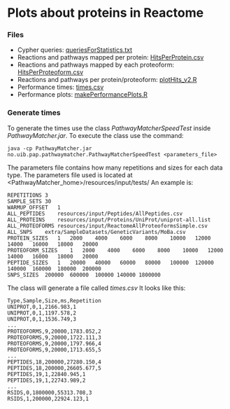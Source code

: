 # Plots about proteins in Reactome

### Files

* Cypher queries: [queriesForStatistics.txt](https://github.com/LuisFranciscoHS/PathwayMatcher/blob/master/docs/queriesForStatistics.txt)
* Reactions and pathways mapped per protein: [HitsPerProtein.csv](https://github.com/LuisFranciscoHS/PathwayMatcher/blob/master/docs/resources/HitsPerProtein.csv.gz)
* Reactions and pathways mapped by each proteoform: [HitsPerProteoform.csv](https://github.com/LuisFranciscoHS/PathwayMatcher/blob/master/docs/resources/HitsPerProteoform.csv.gz)
* Reactions and pathways per protein/proteoform: [plotHits_v2.R](https://github.com/LuisFranciscoHS/PathwayMatcher/blob/master/docs/r/wiki_figures/plotHits_v2.R)
* Performance times: [times.csv](https://github.com/LuisFranciscoHS/PathwayMatcher/blob/master/docs/resources/times.csv)
* Performance plots: [makePerformancePlots.R](https://github.com/LuisFranciscoHS/PathwayMatcher/blob/master/docs/r/performance_tests/makePerformancePlots.R)

### Generate times

To generate the times use the class _PathwayMatcherSpeedTest_ inside _PathwayMatcher.jar_. To execute the class use the command:
~~~~
java -cp PathwayMatcher.jar no.uib.pap.pathwaymatcher.PathwayMatcherSpeedTest <parameters_file>
~~~~

The parameters file contains how many repetitions and sizes for each data type. The parameters file used is located at <PathwayMatcher_home>/resources/input/tests/ 
An example is:
~~~~
REPETITIONS	3
SAMPLE_SETS	30
WARMUP_OFFSET	1
ALL_PEPTIDES	resources/input/Peptides/AllPeptides.csv
ALL_PROTEINS	resources/input/Proteins/UniProt/uniprot-all.list
ALL_PROTEOFORMS	resources/input/ReactomeAllProteoformsSimple.csv
ALL_SNPS	extra/SampleDatasets/GeneticVariants/MoBa.csv
PROTEIN_SIZES	1	2000	4000	6000	8000	10000	12000	14000	16000	18000	20000
PROTEOFORM_SIZES	1	2000	4000	6000	8000	10000	12000	14000	16000	18000	20000
PEPTIDE_SIZES	1	20000	40000	60000	80000	100000	120000	140000	160000	180000	200000
SNPS_SIZES	200000	600000	100000 140000 1800000
~~~~

The class will generate a file called _times.csv_ It looks like this:
~~~~
Type,Sample,Size,ms,Repetition
UNIPROT,0,1,2166.983,1
UNIPROT,0,1,1197.578,2
UNIPROT,0,1,1536.749,3
...
PROTEOFORMS,9,20000,1783.052,2
PROTEOFORMS,9,20000,1722.111,3
PROTEOFORMS,9,20000,1797.966,4
PROTEOFORMS,9,20000,1713.655,5
...
PEPTIDES,18,200000,27280.150,4
PEPTIDES,18,200000,26605.677,5
PEPTIDES,19,1,22840.945,1
PEPTIDES,19,1,22743.989,2
...
RSIDS,0,1800000,55313.708,3
RSIDS,1,200000,22924.123,1
~~~~


